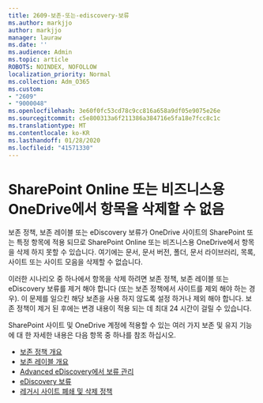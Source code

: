 ```yaml
---
title: 2609-보존-또는-ediscovery-보류
ms.author: markjjo
author: markjjo
manager: lauraw
ms.date: ''
ms.audience: Admin
ms.topic: article
ROBOTS: NOINDEX, NOFOLLOW
localization_priority: Normal
ms.collection: Adm_O365
ms.custom:
- "2609"
- "9000048"
ms.openlocfilehash: 3e60f0fc53cd78c9cc816a658a9df05e9075e26e
ms.sourcegitcommit: c5e800313a6f211386a384716e5fa18e7fcc8c1c
ms.translationtype: MT
ms.contentlocale: ko-KR
ms.lasthandoff: 01/28/2020
ms.locfileid: "41571330"
---
```

# <a name="unable-to-delete-items-in-sharepoint-online-or-onedrive-for-business"></a>SharePoint Online 또는 비즈니스용 OneDrive에서 항목을 삭제할 수 없음

보존 정책, 보존 레이블 또는 eDiscovery 보류가 OneDrive 사이트의 SharePoint 또는 특정 항목에 적용 되므로 SharePoint Online 또는 비즈니스용 OneDrive에서 항목을 삭제 하지 못할 수 있습니다. 여기에는 문서, 문서 버전, 폴더, 문서 라이브러리, 목록, 사이트 또는 사이트 모음을 삭제할 수 없습니다. 

이러한 시나리오 중 하나에서 항목을 삭제 하려면 보존 정책, 보존 레이블 또는 eDiscovery 보류를 제거 해야 합니다 (또는 보존 정책에서 사이트를 제외 해야 하는 경우). 이 문제를 일으킨 해당 보존을 사용 하지 않도록 설정 하거나 제외 해야 합니다. 보존 정책이 제거 된 후에는 변경 내용이 적용 되는 데 최대 24 시간이 걸릴 수 있습니다. 

SharePoint 사이트 및 OneDrive 계정에 적용할 수 있는 여러 가지 보존 및 유지 기능에 대 한 자세한 내용은 다음 항목 중 하나를 참조 하십시오.

- [보존 정책 개요](https://docs.microsoft.com/microsoft-365/compliance/retention-policies)
- [보존 레이블 개요](https://docs.microsoft.com/microsoft-365/compliance/labels)
- [Advanced eDiscovery에서 보류 관리](https://docs.microsoft.com/microsoft-365/compliance/managing-holds)
- [eDiscovery 보류](https://docs.microsoft.com/microsoft-365/compliance/ediscovery-cases#step-4-place-content-locations-on-hold)
- [레거시 사이트 폐쇄 및 삭제 정책](https://support.office.com/article/Use-policies-for-site-closure-and-deletion-A8280D82-27FD-48C5-9ADF-8A5431208BA5)